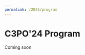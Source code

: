 ```yaml
---
permalink: /2025/program
---
```


<script type="text/javascript" src="/assets/js/timeconvert.js"></script>


<p></p>
<p></p>

# C3PO'24 Program

Coming soon
